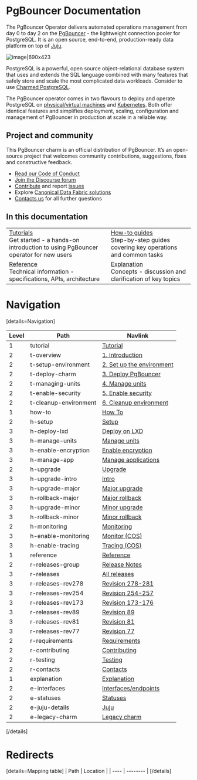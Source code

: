 # PgBouncer Documentation

The PgBouncer Operator delivers automated operations management from day 0 to day 2 on the [PgBouncer](http://www.pgbouncer.org/) - the  lightweight connection pooler for PostgreSQL. It is an open source, end-to-end, production-ready data platform on top of [Juju](https://juju.is/).

![image|690x423](upload://fqMd5JlHeegw0PlUjhWKRu858Nc.png)

PostgreSQL is a powerful, open source object-relational database system that uses and extends the SQL language combined with many features that safely store and scale the most complicated data workloads. Consider to use [Charmed PostgreSQL](https://charmhub.io/postgresql).

The PgBouncer operator comes in two flavours to deploy and operate PostgreSQL on [physical/virtual machines](https://github.com/canonical/pgbouncer-operator) and [Kubernetes](https://github.com/canonical/pgbouncer-operator). Both offer identical features and simplifies deployment, scaling, configuration and management of PgBouncer in production at scale in a reliable way.

## Project and community

This PgBouncer charm is an official distribution of PgBouncer. It’s an open-source project that welcomes community contributions, suggestions, fixes and constructive feedback.
- [Read our Code of Conduct](https://ubuntu.com/community/code-of-conduct)
- [Join the Discourse forum](https://discourse.charmhub.io/tag/pgbouncer)
- [Contribute](https://github.com/canonical/pgbouncer-operator/blob/main/CONTRIBUTING.md) and report [issues](https://github.com/canonical/pgbouncer-operator/issues/new/choose)
- Explore [Canonical Data Fabric solutions](https://canonical.com/data)
-  [Contacts us]() for all further questions

## In this documentation

| | |
|--|--|
|  [Tutorials]()</br>  Get started - a hands-on introduction to using PgBouncer operator for new users </br> |  [How-to guides]() </br> Step-by-step guides covering key operations and common tasks |
| [Reference](https://charmhub.io/pgbouncer/actions) </br> Technical information - specifications, APIs, architecture | [Explanation]() </br> Concepts - discussion and clarification of key topics  |

# Navigation

[details=Navigation]

| Level | Path | Navlink |
|---------|---------|-------------|
| 1 | tutorial | [Tutorial]() |
| 2 | t-overview | [1. Introduction](/t/12288) |
| 2 | t-setup-environment | [2. Set up the environment](/t/12289) |
| 2 | t-deploy-charm | [3. Deploy PgBouncer](/t/12290) |
| 2 | t-managing-units | [4. Manage units](/t/12291) |
| 2 | t-enable-security | [5. Enable security](/t/12292) |
| 2 | t-cleanup-environment | [6. Cleanup environment](/t/12293) |
| 1 | how-to | [How To]() |
| 2 | h-setup | [Setup]() |
| 3 | h-deploy-lxd | [Deploy on LXD](/t/12312) |
| 3 | h-manage-units | [Manage units](/t/12309) |
| 3 | h-enable-encryption | [Enable encryption](/t/12310) |
| 3 | h-manage-app | [Manage applications](/t/12311) |
| 2 | h-upgrade | [Upgrade]() |
| 3 | h-upgrade-intro | [Intro](/t/12313) |
| 3 | h-upgrade-major | [Major upgrade](/t/12314) |
| 3 | h-rollback-major | [Major rollback](/t/12315) |
| 3 | h-upgrade-minor | [Minor upgrade](/t/12317) |
| 3 | h-rollback-minor | [Minor rollback](/t/12316) |
| 2 | h-monitoring | [Monitoring]() |
| 3 | h-enable-monitoring | [Monitor (COS)](/t/12308) |
| 3 | h-enable-tracing | [Tracing (COS)](/t/14788) |
| 1 | reference | [Reference]() |
| 2 | r-releases-group | [Release Notes]() |
| 3 | r-releases | [All releases](/t/12285) |
| 3 | r-releases-rev278 | [Revision 278-281](/t/14853) |
| 3 | r-releases-rev254 | [Revision 254-257](/t/14666) |
| 3 | r-releases-rev173 | [Revision 173-176](/t/14069) |
| 3 | r-releases-rev89 | [Revision 89](/t/13126) |
| 3 | r-releases-rev81 | [Revision 81](/t/12766) |
| 3 | r-releases-rev77 | [Revision 77](/t/12286) |
| 2 | r-requirements | [Requirements](/t/12307) |
| 2 | r-contributing | [Contributing](https://github.com/canonical/pgbouncer-operator/blob/main/CONTRIBUTING.md) |
| 2 | r-testing | [Testing](/t/12306) |
| 2 | r-contacts | [Contacts](/t/12305) |
| 1 | explanation | [Explanation]() |
| 2 | e-interfaces | [Interfaces/endpoints](/t/12304) |
| 2 | e-statuses | [Statuses](/t/12303) |
| 2 | e-juju-details | [Juju](/t/12302) |
| 2 | e-legacy-charm | [Legacy charm](/t/13944) |

[/details]

# Redirects

[details=Mapping table]
| Path | Location |
| ---- | -------- |
[/details]
